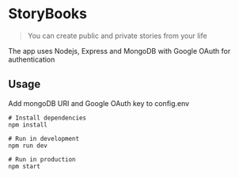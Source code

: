 # StoryBooks

> You can create public and private stories from your life

The app uses Nodejs, Express and MongoDB with Google OAuth for authentication

## Usage

Add mongoDB URI and Google OAuth key to config.env

```
# Install dependencies
npm install

# Run in development
npm run dev

# Run in production
npm start
```
